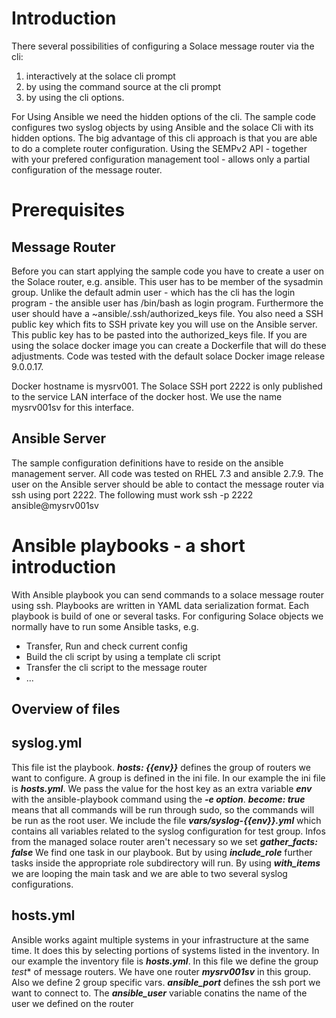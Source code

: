 # Introduction
There several possibilities of configuring a Solace message router via the cli:

1. interactively at the solace cli prompt
2. by using the command source <script-name> at the cli prompt
3. by using the cli options. 


For Using Ansible we need the hidden options of the cli.
The sample code configures two syslog objects by using Ansible and the solace Cli with its hidden options.
The big advantage of this cli approach is that you are able to do a complete router configuration. 
Using the SEMPv2 API - together with your prefered configuration management tool - allows only a partial configuration of the message router.

# Prerequisites
## Message Router
Before you can start applying the sample code you have to create a user on the Solace router, e.g. ansible.
This user has to be member of the sysadmin group.
Unlike the default admin user - which has the cli has the login program - the ansible user has /bin/bash as login program.
Furthermore the user should have a ~ansible/.ssh/authorized_keys file. 
You also need a SSH public key which fits to SSH private key you will use on the Ansible server. This public key has to be pasted into the authorized_keys file.
If you are using the solace docker image you can create a Dockerfile that will do these adjustments.
Code was tested with the default solace Docker image release 9.0.0.17.

Docker hostname is mysrv001. The Solace SSH port 2222 is only published to the service LAN interface of the docker host. 
We use the name mysrv001sv for this interface.
## Ansible Server
The sample configuration definitions have to reside on the ansible management server. All code was tested on RHEL 7.3 and ansible 2.7.9. The user on the  Ansible server should be able to contact the message router via ssh using port 2222. 
The following must work
ssh -p 2222 ansible@mysrv001sv
# Ansible playbooks - a short introduction
With Ansible playbook you can send commands to a solace message router using ssh.
Playbooks are written in YAML data serialization format. 
Each playbook is build of one or several tasks.
For configuring Solace objects we normally have to run some Ansible tasks, e.g.


* Transfer, Run and check current config 
* Build the cli script by using a template cli script
* Transfer the cli script to the message router
* ...

## Overview of files

## syslog.yml
This file ist the playbook. 
**_hosts: {{env}}_** defines the group of routers we want to configure. A group is defined in the ini file. In our example the ini file is **_hosts.yml_**.
We pass the value for the host key as an extra variable **_env_** with the ansible-playbook command using the **_-e option_**.
**_become: true_** means that all commands will be run through sudo, so the commands will be run as the root user.
We include the file **_vars/syslog-{{env}}.yml_** which contains all variables related to the syslog configuration for test group. 
Infos from the managed solace router aren't necessary so we set **_gather_facts: false_**
We find one task in our playbook. But by using **_include_role_** further tasks inside the appropriate role subdirectory will run.
By using **_with_items_** we are looping the main task and we are able to two several syslog configurations.

## hosts.yml
Ansible works againt multiple systems in your infrastructure at the same time.
It does this by selecting portions of systems listed in the inventory. In our example the inventory file is **_hosts.yml_**.
In this file we define the group *_test_** of message routers.
We have one router **_mysrv001sv_** in this group. Also we define 2 group specific vars.
**_ansible_port_** defines the ssh port we want to connect to.
The **_ansible_user_** variable conatins the name of the user we defined on the router

